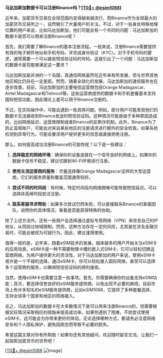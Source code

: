 **马达加斯加数据卡可以注册Binance吗？[[TG💪+ @esim1088](https://t.me/s/esim1088)]**

近年来，加密货币交易在全球范围内变得越来越流行，而Binance作为全球最大的加密货币交易所之一，自然吸引了大量用户的关注。不过，对于一些身处特殊地理位置的用户来说，比如马达加斯加，他们可能会有一个共同的问题：马达加斯加的数据卡是否可以用来注册Binance呢？

首先，我们需要了解Binance的基本注册流程。一般来说，注册Binance需要提供有效的电子邮件地址和手机号码，并完成身份验证（KYC）。对于手机号码的要求，通常需要一个可以接收短信验证码的号码。这就引出了一个问题：马达加斯加的数据卡是否能够满足这一要求？

马达加斯加是非洲的一个岛国，其通信网络虽然在近年来有所发展，但与世界其他地区相比仍存在一定差距。然而，随着全球化的发展，马达加斯加的通信服务也在逐步改善。目前，马达加斯加的主要电信运营商包括Orange Madagascar、Airtel Madagascar和Telmovil等。这些运营商提供的数据卡和手机套餐基本支持国际短信功能，因此理论上是可以用于Binance注册的。

不过，在实际操作中，可能会遇到一些具体问题。例如，部分用户可能发现他们的数据卡无法接收到Binance发送的短信验证码。这种情况可能是由于多种原因造成的，比如网络延迟、运营商限制或者Binance的反欺诈机制。此外，Binance为了防止滥用账户，可能会对来自某些地区的注册请求进行额外的安全检查。如果系统检测到异常行为，可能会要求用户提供更多的信息或直接拒绝注册。

那么，如何提高成功注册Binance的可能性呢？以下是一些建议：

1. **选择稳定的网络环境**：确保你的设备连接在一个信号良好的网络上。如果你的数据卡信号不稳定，建议切换到Wi-Fi环境进行注册。

2. **使用主流运营商的服务**：尽量选择像Orange Madagascar这样的大型运营商，它们的服务质量和覆盖范围通常较好。

3. **尝试不同的时间段**：有时候，特定时间段内网络拥堵可能导致短信延迟。可以选择非高峰时段尝试注册。

4. **联系客服寻求帮助**：如果多次尝试仍然失败，可以直接联系Binance的客服团队，说明你的具体情况，看看是否能获得特殊的协助。

除了上述方法外，还有一些用户会选择通过虚拟专用网络（VPN）来改变自己的IP地址，从而绕过地域限制。然而，这种方法存在一定的风险，尤其是在涉及金融交易时，可能会被视为可疑行为。因此，建议谨慎使用。

值得一提的是，近年来，随着eSIM技术的发展，越来越多的用户开始关注eSIM卡的应用场景。eSIM卡是一种不需要物理卡槽的嵌入式SIM卡，它可以轻松切换运营商网络，为用户提供更大的灵活性。对于马达加斯加的用户来说，使用eSIM卡或许是一个不错的选择。通过eSIM卡，你可以轻松接入国际网络，甚至可以选择多个运营商的服务，以确保短信验证码的顺利接收。

当然，使用eSIM卡也需要注意一些事项。首先，你需要确保你的设备支持eSIM功能；其次，要选择信誉良好的eSIM服务提供商，以免出现不必要的麻烦。目前市场上有许多知名的eSIM服务提供商，比如eSIM1088，它提供了多种套餐选择，支持全球多个国家和地区的网络接入。

总之，马达加斯加的数据卡在大多数情况下是可以用来注册Binance的，但需要根据实际情况采取相应的措施来提高成功率。如果你遇到了困难，不妨尝试使用eSIM卡，这可能会为你带来更好的体验。无论选择哪种方式，都请务必注意网络安全和个人隐私保护，避免因疏忽而导致不必要的损失。

希望这篇文章对你有所帮助！如果你还有其他疑问，欢迎随时留言交流。让我们一起探索加密货币的世界吧！

[[TG💪+ @esim1088](https://t.me/s/esim1088) ![Image](https://i.postimg.cc/4NQfJmqS/Snipaste-2025-05-13-00-14-12.png)]